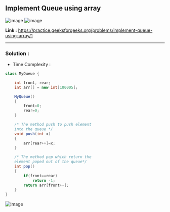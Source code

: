 ## Implement Queue using array

![image](https://user-images.githubusercontent.com/23376002/199179131-6497990b-9373-4f84-821a-fc5c46feaa80.png)
![image](https://user-images.githubusercontent.com/23376002/199179194-4fd0f908-afcd-4cac-916f-2b641547a860.png)


**Link :** https://practice.geeksforgeeks.org/problems/implement-queue-using-array/1

--------------------------------------------------------------------------------------------------------------------------------------------------------


### Solution :

- Time Complexity :


```java
class MyQueue {

    int front, rear;
    int arr[] = new int[100005];

    MyQueue()
    {
        front=0;
        rear=0;
    }

    /* The method push to push element
    into the queue */
    void push(int x)
    {
        arr[rear++]=x;
    } 

    /* The method pop which return the 
    element poped out of the queue*/
    int pop()
    {
        if(front==rear)
            return -1;
        return arr[front++];
    } 
}


```

![image](https://user-images.githubusercontent.com/23376002/210177132-727a5290-2d6b-4207-bb11-2a0ee4f62353.png)




